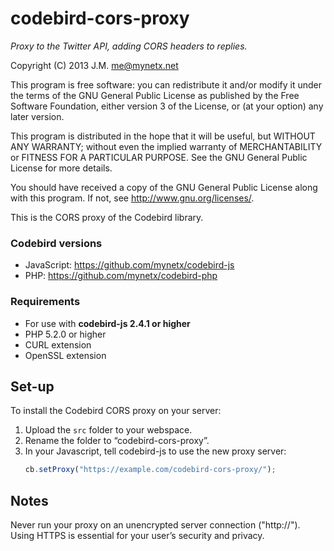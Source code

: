 codebird-cors-proxy
===================
*Proxy to the Twitter API, adding CORS headers to replies.*

Copyright (C) 2013 J.M. <me@mynetx.net>

This program is free software: you can redistribute it and/or modify
it under the terms of the GNU General Public License as published by
the Free Software Foundation, either version 3 of the License, or
(at your option) any later version.

This program is distributed in the hope that it will be useful,
but WITHOUT ANY WARRANTY; without even the implied warranty of
MERCHANTABILITY or FITNESS FOR A PARTICULAR PURPOSE.  See the
GNU General Public License for more details.

You should have received a copy of the GNU General Public License
along with this program.  If not, see <http://www.gnu.org/licenses/>.


This is the CORS proxy of the Codebird library.

### Codebird versions

- JavaScript: https://github.com/mynetx/codebird-js
- PHP: https://github.com/mynetx/codebird-php

### Requirements

- For use with **codebird-js 2.4.1 or higher**
- PHP 5.2.0 or higher
- CURL extension
- OpenSSL extension


Set-up
------

To install the Codebird CORS proxy on your server:

1. Upload the ```src``` folder to your webspace.
2. Rename the folder to “codebird-cors-proxy”.
3. In your Javascript, tell codebird-js to use the new proxy server:
    ```javascript
    cb.setProxy("https://example.com/codebird-cors-proxy/");
    ```

Notes
-----

Never run your proxy on an unencrypted server connection ("http://").
Using HTTPS is essential for your user’s security and privacy.
